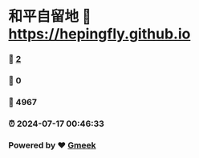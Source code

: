 # 和平自留地 :link: https://hepingfly.github.io 
### :page_facing_up: [2](https://hepingfly.github.io/tag.html) 
### :speech_balloon: 0 
### :hibiscus: 4967 
### :alarm_clock: 2024-07-17 00:46:33 
### Powered by :heart: [Gmeek](https://github.com/Meekdai/Gmeek)
